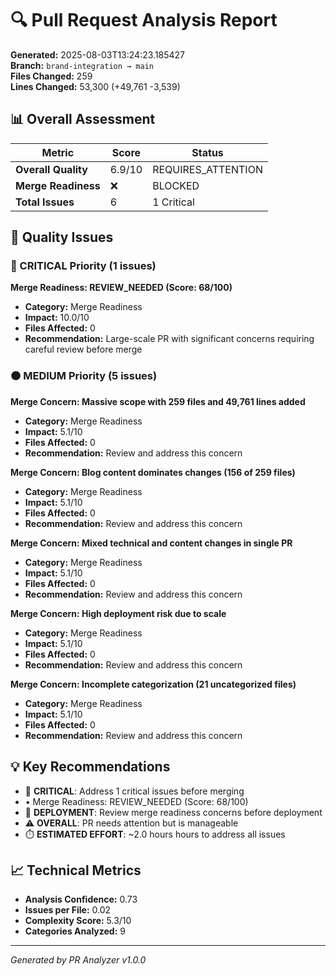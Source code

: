 # 🔍 Pull Request Analysis Report

**Generated:** 2025-08-03T13:24:23.185427  
**Branch:** `brand-integration → main`  
**Files Changed:** 259  
**Lines Changed:** 53,300 (+49,761 -3,539)  

## 📊 Overall Assessment

| Metric | Score | Status |
|--------|-------|--------|
| **Overall Quality** | 6.9/10 | REQUIRES_ATTENTION |
| **Merge Readiness** | ❌ | BLOCKED |
| **Total Issues** | 6 | 1 Critical |

## 🚨 Quality Issues

### 🔴 CRITICAL Priority (1 issues)

**Merge Readiness: REVIEW_NEEDED (Score: 68/100)**
- **Category:** Merge Readiness
- **Impact:** 10.0/10
- **Files Affected:** 0
- **Recommendation:** Large-scale PR with significant concerns requiring careful review before merge

### 🟠 MEDIUM Priority (5 issues)

**Merge Concern: Massive scope with 259 files and 49,761 lines added**
- **Category:** Merge Readiness
- **Impact:** 5.1/10
- **Files Affected:** 0
- **Recommendation:** Review and address this concern

**Merge Concern: Blog content dominates changes (156 of 259 files)**
- **Category:** Merge Readiness
- **Impact:** 5.1/10
- **Files Affected:** 0
- **Recommendation:** Review and address this concern

**Merge Concern: Mixed technical and content changes in single PR**
- **Category:** Merge Readiness
- **Impact:** 5.1/10
- **Files Affected:** 0
- **Recommendation:** Review and address this concern

**Merge Concern: High deployment risk due to scale**
- **Category:** Merge Readiness
- **Impact:** 5.1/10
- **Files Affected:** 0
- **Recommendation:** Review and address this concern

**Merge Concern: Incomplete categorization (21 uncategorized files)**
- **Category:** Merge Readiness
- **Impact:** 5.1/10
- **Files Affected:** 0
- **Recommendation:** Review and address this concern

## 💡 Key Recommendations

- 🔴 **CRITICAL**: Address 1 critical issues before merging
-    • Merge Readiness: REVIEW_NEEDED (Score: 68/100)
- 🚀 **DEPLOYMENT**: Review merge readiness concerns before deployment
- ⚠️ **OVERALL**: PR needs attention but is manageable
- ⏱️ **ESTIMATED EFFORT**: ~2.0 hours hours to address all issues

## 📈 Technical Metrics

- **Analysis Confidence:** 0.73
- **Issues per File:** 0.02
- **Complexity Score:** 5.3/10
- **Categories Analyzed:** 9

---

*Generated by PR Analyzer v1.0.0*